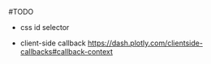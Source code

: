 #TODO
- css id selector

- client-side callback
https://dash.plotly.com/clientside-callbacks#callback-context